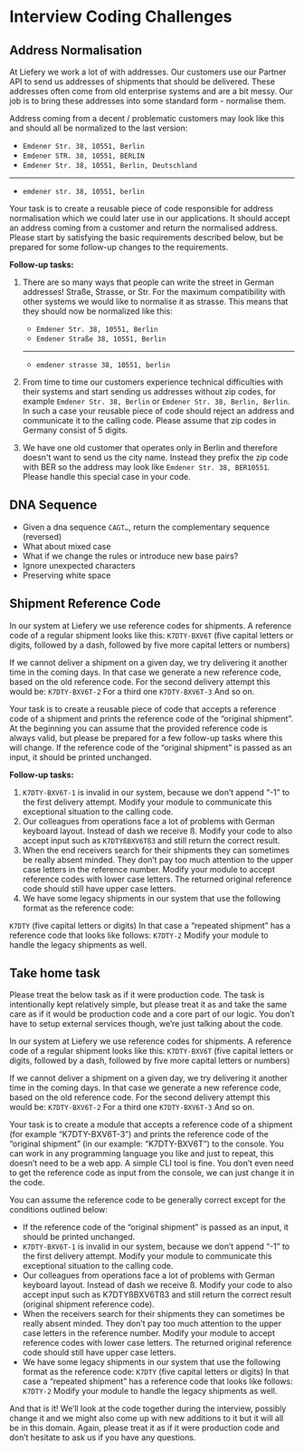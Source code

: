 # Interview Coding Challenges
 
## Address Normalisation

At Liefery we work a lot of with addresses.
Our customers use our Partner API to send us addresses of shipments that should be delivered.
These addresses often come from old enterprise systems and are a bit messy.
Our job is to bring these addresses into some standard form - normalise them.

Address coming from a decent / problematic customers may look like this and should all be normalized to the last version:
* `Emdener Str. 38, 10551, Berlin`
* `Emdener STR. 38, 10551, BERLIN`
* `Emdener Str. 38, 10551, Berlin, Deutschland`
--------------------------------
* `emdener str. 38, 10551, berlin`

Your task is to create a reusable piece of code responsible for address normalisation which we could later use
in our applications. It should accept an address coming from a customer and return the normalised address.
Please start by satisfying the basic requirements described below,
but be prepared for some follow-up changes to the requirements.

**Follow-up tasks:**
1. There are so many ways that people can write the street in German addresses! Straße, Strasse, or Str.
   For the maximum compatibility with other systems we would like to normalise it as strasse.
   This means that they should now be normalized like this:
   * `Emdener Str. 38, 10551, Berlin`
   * `Emdener Straße 38, 10551, Berlin`
   --------------------------------
   * `emdener strasse 38, 10551, berlin`

1. From time to time our customers experience technical difficulties with their systems and start sending us addresses
   without zip codes, for example `Emdener Str. 38, Berlin` or `Emdener Str. 38, Berlin, Berlin`.
   In such a case your reusable piece of code should reject an address and communicate it to the calling code.
   Please assume that zip codes in Germany consist of 5 digits.
1. We have one old customer that operates only in Berlin and therefore doesn't want to send us the city name.
   Instead they prefix the zip code with BER so the address may look like `Emdener Str. 38, BER10551`.
   Please handle this special case in your code.


## DNA Sequence
* Given a dna sequence `CAGT…`, return the complementary sequence (reversed)
* What about mixed case
* What if we change the rules or introduce new base pairs?
* Ignore unexpected characters
* Preserving white space

## Shipment Reference Code

In our system at Liefery we use reference codes for shipments. A reference code of a regular shipment looks like this:
`K7DTY-BXV6T` (five capital letters or digits, followed by a dash, followed by five more capital letters or numbers)

If we cannot deliver a shipment on a given day, we try delivering it another time in the coming days.
In that case we generate a new reference code, based on the old reference code.
For the second delivery attempt this would be: `K7DTY-BXV6T-2`
For a third one `K7DTY-BXV6T-3`
And so on.

Your task is to create a reusable piece of code that accepts a reference code of a shipment and prints the
reference code of the “original shipment”.
At the beginning you can assume that the provided reference code is always valid, but please be prepared for a few
follow-up tasks where this will change.
If the reference code of the “original shipment” is passed as an input, it should be printed unchanged.

**Follow-up tasks:**
1. `K7DTY-BXV6T-1` is invalid in our system, because we don’t append “-1” to the first delivery attempt.
   Modify your module to communicate this exceptional situation to the calling code.
2. Our colleagues from operations face a lot of problems with German keyboard layout.
   Instead of dash we receive ß. Modify your code to also accept input such as `K7DTYßBXV6Tß3` and 
   still return the correct result.
3. When the end receivers search for their shipments they can sometimes be really absent minded.
   They don’t pay too much attention to the upper case letters in the reference number.
   Modify your module to accept reference codes with lower case letters.
   The returned original reference code should still have upper case letters.
4. We have some legacy shipments in our system that use the following format as the reference code:

`K7DTY` (five capital letters or digits)
In that case a “repeated shipment” has a reference code that looks like follows: `K7DTY-2`
Modify your module to handle the legacy shipments as well.

## Take home task

Please treat the below task as if it were production code.
The task is intentionally kept relatively simple, but please treat it as and take the same care as if it would
be production code and a core part of our logic.
You don’t have to setup external services though, we’re just talking about the code.

In our system at Liefery we use reference codes for shipments. A reference code of a regular shipment looks like this:
`K7DTY-BXV6T` (five capital letters or digits, followed by a dash, followed by five more capital letters or numbers)

If we cannot deliver a shipment on a given day, we try delivering it another time in the coming days.
In that case we generate a new reference code, based on the old reference code.
For the second delivery attempt this would be: `K7DTY-BXV6T-2`
For a third one `K7DTY-BXV6T-3` 
And so on.

Your task is to create a module that accepts a reference code  of a shipment (for example “K7DTY-BXV6T-3”) and
prints the reference code of the “original shipment” (in our example: “K7DTY-BXV6T”) to the console.
You can work in any programming language you like and just to repeat, this doesn’t need to be a web app.
A simple CLI tool is fine. You don’t even need to get the reference code as input from the console,
we can just change it in the code.

You can assume the reference code to be generally correct except for the conditions outlined below:
* If the reference code of the “original shipment” is passed as an input, it should be printed unchanged.
* `K7DTY-BXV6T-1` is invalid in our system, because we don’t append “-1” to the first delivery attempt.
  Modify your module to communicate this exceptional situation to the calling code.
* Our colleagues from operations face a lot of problems with German keyboard layout.
  Instead of dash we receive ß. Modify your code to also accept input such as K7DTYßBXV6Tß3 and
  still return the correct result (original shipment reference code).
* When the receivers search for their shipments they can sometimes be really absent minded.
  They don’t pay too much attention to the upper case letters in the reference number.
  Modify your module to accept reference codes with lower case letters.
  The returned original reference code should still have upper case letters.
* We have some legacy shipments in our system that use the following format as the reference code:
  `K7DTY` (five capital letters or digits)
  In that case a “repeated shipment” has a reference code that looks like follows: `K7DTY-2`
  Modify your module to handle the legacy shipments as well.

And that is it!
We’ll look at the code together during the interview, possibly change it and we might also come up with new additions
to it but it will all be in this domain.
Again, please treat it as if it were production code and don’t hesitate to ask us if you have any questions.
